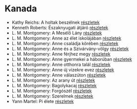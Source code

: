 # Kanada

- Kathy Reichs: A holtak beszélnek [részletek](_details/Kathy%20Reichs.md#id_157)
- Kenneth Roberts: Északnyugati átjáró [részletek](_details/Kenneth%20Roberts.md#id_745)
- L. M. Montgomery: A Mesélő Lány [részletek](_details/L.%20M.%20Montgomery.md#id_492)
- L. M. Montgomery: Anne az élet iskolájában [részletek](_details/L.%20M.%20Montgomery.md#id_483)
- L. M. Montgomery: Anne családja körében [részletek](_details/L.%20M.%20Montgomery.md#id_484)
- L. M. Montgomery: Anne és a Szivárvány-völgy [részletek](_details/L.%20M.%20Montgomery.md#id_485)
- L. M. Montgomery: Anne férjhez megy [részletek](_details/L.%20M.%20Montgomery.md#id_486)
- L. M. Montgomery: Anne gyermekei a háborúban [részletek](_details/L.%20M.%20Montgomery.md#id_487)
- L. M. Montgomery: Anne otthonra talál [részletek](_details/L.%20M.%20Montgomery.md#id_488)
- L. M. Montgomery: Anne új vizekre evez [részletek](_details/L.%20M.%20Montgomery.md#id_489)
- L. M. Montgomery: Anne válaszúton [részletek](_details/L.%20M.%20Montgomery.md#id_490)
- L. M. Montgomery: Az arany út [részletek](_details/L.%20M.%20Montgomery.md#id_491)
- L. M. Montgomery: Bagolykacaj [részletek](_details/L.%20M.%20Montgomery.md#id_495)
- L. M. Montgomery: Forgószél [részletek](_details/L.%20M.%20Montgomery.md#id_496)
- L. M. Montgomery: Szerelmek [részletek](_details/L.%20M.%20Montgomery.md#id_497)
- Yann Martel: Pi élete [részletek](_details/Yann%20Martel.md#id_1458)